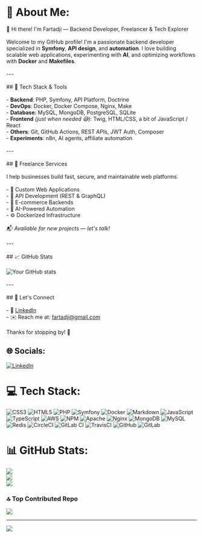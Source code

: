 # 💫 About Me:
👋 Hi there! I'm Fartadji — Backend Developer, Freelancer & Tech Explorer<br><br>Welcome to my GitHub profile! I'm a passionate backend developer specialized in **Symfony**, **API design**, and **automation**. I love building scalable web applications, experimenting with **AI**, and optimizing workflows with **Docker** and **Makefiles**.<br><br>---<br><br>## 🔧 Tech Stack & Tools<br><br>- **Backend**: PHP, Symfony, API Platform, Doctrine<br>- **DevOps**: Docker, Docker Compose, Nginx, Make<br>- **Database**: MySQL, MongoDB, PostgreSQL, SQLite<br>- **Frontend** *(just when needed 😅)*: Twig, HTML/CSS, a bit of JavaScript / React<br>- **Others**: Git, GitHub Actions, REST APIs, JWT Auth, Composer<br>- **Experiments**: n8n, AI agents, affiliate automation<br><br>---<br><br>## 💼 Freelance Services<br><br>I help businesses build fast, secure, and maintainable web platforms.<br><br>- 🔧 Custom Web Applications  <br>- 🚀 API Development (REST & GraphQL)  <br>- 🛒 E-commerce Backends  <br>- 🧠 AI-Powered Automation  <br>- ⚙️ Dockerized Infrastructure  <br><br>📬 _Available for new projects — let's talk!_<br><br>---<br><br>## 📈 GitHub Stats<br><br>![Your GitHub stats](https://github-readme-stats.vercel.app/api?username=ViraxDev&show_icons=true&theme=tokyonight)<br><br>---<br><br>## 🤝 Let's Connect<br><br>- 🔗 [LinkedIn](www.linkedin.com/in/fartadji-ali-saïd-981b7933a)<br>- ✉️ Reach me at: fartadji@gmail.com<br><br>Thanks for stopping by! 🙌


## 🌐 Socials:
[![LinkedIn](https://img.shields.io/badge/LinkedIn-%230077B5.svg?logo=linkedin&logoColor=white)](https://www.linkedin.com/in/fartadji-ali-saïd-981b7933a) 

# 💻 Tech Stack:
![CSS3](https://img.shields.io/badge/css3-%231572B6.svg?style=for-the-badge&logo=css3&logoColor=white) ![HTML5](https://img.shields.io/badge/html5-%23E34F26.svg?style=for-the-badge&logo=html5&logoColor=white) ![PHP](https://img.shields.io/badge/php-%23777BB4.svg?style=for-the-badge&logo=php&logoColor=white) ![Symfony](https://img.shields.io/badge/symfony-%23000000.svg?style=for-the-badge&logo=symfony&logoColor=white) ![Docker](https://img.shields.io/badge/docker-%230db7ed.svg?style=for-the-badge&logo=docker&logoColor=white) ![Markdown](https://img.shields.io/badge/markdown-%23000000.svg?style=for-the-badge&logo=markdown&logoColor=white) ![JavaScript](https://img.shields.io/badge/javascript-%23323330.svg?style=for-the-badge&logo=javascript&logoColor=%23F7DF1E) ![TypeScript](https://img.shields.io/badge/typescript-%23007ACC.svg?style=for-the-badge&logo=typescript&logoColor=white) ![AWS](https://img.shields.io/badge/AWS-%23FF9900.svg?style=for-the-badge&logo=amazon-aws&logoColor=white) ![NPM](https://img.shields.io/badge/NPM-%23CB3837.svg?style=for-the-badge&logo=npm&logoColor=white) ![Apache](https://img.shields.io/badge/apache-%23D42029.svg?style=for-the-badge&logo=apache&logoColor=white) ![Nginx](https://img.shields.io/badge/nginx-%23009639.svg?style=for-the-badge&logo=nginx&logoColor=white) ![MongoDB](https://img.shields.io/badge/MongoDB-%234ea94b.svg?style=for-the-badge&logo=mongodb&logoColor=white) ![MySQL](https://img.shields.io/badge/mysql-4479A1.svg?style=for-the-badge&logo=mysql&logoColor=white) ![Redis](https://img.shields.io/badge/redis-%23DD0031.svg?style=for-the-badge&logo=redis&logoColor=white) ![CircleCI](https://img.shields.io/badge/circleci-%23161616.svg?style=for-the-badge&logo=circleci&logoColor=white) ![GitLab CI](https://img.shields.io/badge/gitlab%20CI-%23181717.svg?style=for-the-badge&logo=gitlab&logoColor=white) ![TravisCI](https://img.shields.io/badge/travis%20ci-%232B2F33.svg?style=for-the-badge&logo=travis&logoColor=white) ![GitHub](https://img.shields.io/badge/github-%23121011.svg?style=for-the-badge&logo=github&logoColor=white) ![GitLab](https://img.shields.io/badge/gitlab-%23181717.svg?style=for-the-badge&logo=gitlab&logoColor=white)
# 📊 GitHub Stats:
![](https://github-readme-stats.vercel.app/api?username=ViraxDev&theme=radical&hide_border=false&include_all_commits=false&count_private=true)<br/>
![](https://nirzak-streak-stats.vercel.app/?user=ViraxDev&theme=radical&hide_border=false)<br/>
![](https://github-readme-stats.vercel.app/api/top-langs/?username=ViraxDev&theme=radical&hide_border=false&include_all_commits=false&count_private=true&layout=compact)

### 🔝 Top Contributed Repo
![](https://github-contributor-stats.vercel.app/api?username=ViraxDev&limit=5&theme=dark&combine_all_yearly_contributions=true)

---
[![](https://visitcount.itsvg.in/api?id=ViraxDev&icon=0&color=0)](https://visitcount.itsvg.in)

<!-- Proudly created with GPRM ( https://gprm.itsvg.in ) -->
